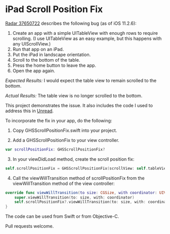 # iPad Scroll Position Fix

[Radar 37650722](https://openradar.appspot.com/radar?id=5505691045330944) describes the following bug (as of iOS 11.2.6):

1. Create an app with a simple UITableView with enough rows to require scrolling. (I use UITableView as an easy example, but this happens with any UIScrollView.)
2. Run that app on an iPad.
3. Put the iPad in landscape orientation.
4. Scroll to the bottom of the table.
5. Press the home button to leave the app.
6. Open the app again.

*Expected Results:* I would expect the table view to remain scrolled to the bottom.

*Actual Results:* The table view is no longer scrolled to the bottom.

This project demonstrates the issue. It also includes the code I used to address this in [Unread](https://www.goldenhillsoftware.com/unread/).

To incorporate the fix in your app, do the following:

1. Copy GHSScrollPositionFix.swift into your project.

2. Add a GHSScrollPositionFix to your view controller.

```swift
var scrollPositionFix: GHSScrollPositionFix?
```

3. In your viewDidLoad method, create the scroll position fix:

```swift
self.scrollPositionFix = GHSScrollPositionFix(scrollView: self.tableView)
```

4. Call the viewWillTransition method of scrollPositionFix from the viewWillTransition method of the view controller:

```swift
override func viewWillTransition(to size: CGSize, with coordinator: UIViewControllerTransitionCoordinator) {
    super.viewWillTransition(to: size, with: coordinator)
    self.scrollPositionFix?.viewWillTransition(to: size, with: coordinator)
}
```

The code can be used from Swift or from Objective-C.

Pull requests welcome.

